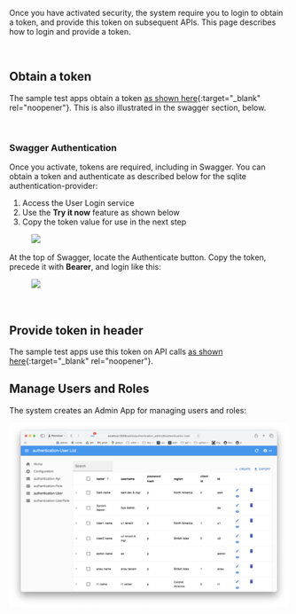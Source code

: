 Once you have activated security, the system require you to login to obtain a token, and provide this token on subsequent APIs.  This page describes how to login and provide a token.

&nbsp;

## Obtain a token

The sample test apps obtain a token [as shown here](https://github.com/valhuber/ApiLogicServer/blob/main/api_logic_server_cli/project_prototype/test/api_logic_server_behave/features/steps/test_utils.py){:target="_blank" rel="noopener"}.  This is also illustrated in the swagger section, below.

&nbsp;

### Swagger Authentication

Once you activate, tokens are required, including in Swagger.  You can obtain a token and authenticate as described below for the sqlite authentication-provider:

1. Access the User Login service
2. Use the __Try it now__ feature as shown below
3. Copy the token value for use in the next step

<figure><img src="https://github.com/valhuber/apilogicserver/wiki/images/security/user-post-for-token.png"></figure>

At the top of Swagger, locate the Authenticate button.  Copy the token, precede it with __Bearer__, and login like this:

<figure><img src="https://github.com/valhuber/apilogicserver/wiki/images/security/login.png"></figure>

&nbsp;

## Provide token in header

The sample test apps use this token on API calls [as shown here](https://github.com/valhuber/ApiLogicServer/blob/main/api_logic_server_cli/project_prototype_nw/test/api_logic_server_behave/features/steps/place_order.py){:target="_blank" rel="noopener"}.

## Manage Users and Roles

The system creates an Admin App for managing users and roles:

![Manage Authorization](images/security/auth-admin.png)

